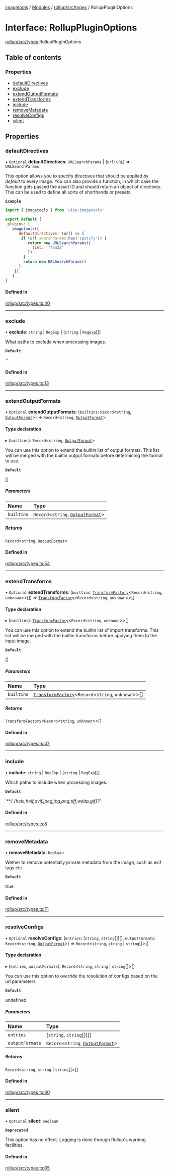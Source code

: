 [imagetools](../README.md) / [Modules](../modules.md) / [rollup/src/types](../modules/rollup_src_types.md) / RollupPluginOptions

# Interface: RollupPluginOptions

[rollup/src/types](../modules/rollup_src_types.md).RollupPluginOptions

## Table of contents

### Properties

- [defaultDirectives](rollup_src_types.RollupPluginOptions.md#defaultdirectives)
- [exclude](rollup_src_types.RollupPluginOptions.md#exclude)
- [extendOutputFormats](rollup_src_types.RollupPluginOptions.md#extendoutputformats)
- [extendTransforms](rollup_src_types.RollupPluginOptions.md#extendtransforms)
- [include](rollup_src_types.RollupPluginOptions.md#include)
- [removeMetadata](rollup_src_types.RollupPluginOptions.md#removemetadata)
- [resolveConfigs](rollup_src_types.RollupPluginOptions.md#resolveconfigs)
- [silent](rollup_src_types.RollupPluginOptions.md#silent)

## Properties

### defaultDirectives

• `Optional` **defaultDirectives**: `URLSearchParams` \| (`url`: `URL`) => `URLSearchParams`

This option allows you to specify directives that should be applied _by default_ to every image.
You can also provide a function, in which case the function gets passed the asset ID and should return an object of directives.
This can be used to define all sorts of shorthands or presets.

**`Example`**

```js
import { imagetools } from 'vite-imagetools'

export default {
 plugins: [
   imagetools({
      defaultDirectives: (url) => {
       if (url.searchParams.has('spotify')) {
          return new URLSearchParams({
            tint: 'ffaa22'
          })
        }
        return new URLSearchParams()
      }
    })
   ]
}
```

#### Defined in

[rollup/src/types.ts:40](https://github.com/JonasKruckenberg/imagetools/blob/6842c73/packages/rollup/src/types.ts#L40)

___

### exclude

• **exclude**: `string` \| `RegExp` \| (`string` \| `RegExp`)[]

What paths to exclude when processing images.

**`Default`**

''

#### Defined in

[rollup/src/types.ts:13](https://github.com/JonasKruckenberg/imagetools/blob/6842c73/packages/rollup/src/types.ts#L13)

___

### extendOutputFormats

• `Optional` **extendOutputFormats**: (`builtins`: `Record`<`string`, [`OutputFormat`](../modules/vite_src.md#outputformat)\>) => `Record`<`string`, [`OutputFormat`](../modules/vite_src.md#outputformat)\>

#### Type declaration

▸ (`builtins`): `Record`<`string`, [`OutputFormat`](../modules/vite_src.md#outputformat)\>

You can use this option to extend the builtin list of output formats.
This list will be merged with the builtin output formats before determining the format to use.

**`Default`**

[]

##### Parameters

| Name | Type |
| :------ | :------ |
| `builtins` | `Record`<`string`, [`OutputFormat`](../modules/vite_src.md#outputformat)\> |

##### Returns

`Record`<`string`, [`OutputFormat`](../modules/vite_src.md#outputformat)\>

#### Defined in

[rollup/src/types.ts:54](https://github.com/JonasKruckenberg/imagetools/blob/6842c73/packages/rollup/src/types.ts#L54)

___

### extendTransforms

• `Optional` **extendTransforms**: (`builtins`: [`TransformFactory`](../modules/vite_src.md#transformfactory)<`Record`<`string`, `unknown`\>\>[]) => [`TransformFactory`](../modules/vite_src.md#transformfactory)<`Record`<`string`, `unknown`\>\>[]

#### Type declaration

▸ (`builtins`): [`TransformFactory`](../modules/vite_src.md#transformfactory)<`Record`<`string`, `unknown`\>\>[]

You can use this option to extend the builtin list of import transforms.
This list will be merged with the builtin transforms before applying them to the input image.

**`Default`**

[]

##### Parameters

| Name | Type |
| :------ | :------ |
| `builtins` | [`TransformFactory`](../modules/vite_src.md#transformfactory)<`Record`<`string`, `unknown`\>\>[] |

##### Returns

[`TransformFactory`](../modules/vite_src.md#transformfactory)<`Record`<`string`, `unknown`\>\>[]

#### Defined in

[rollup/src/types.ts:47](https://github.com/JonasKruckenberg/imagetools/blob/6842c73/packages/rollup/src/types.ts#L47)

___

### include

• **include**: `string` \| `RegExp` \| (`string` \| `RegExp`)[]

Which paths to include when processing images.

**`Default`**

'**/*.{heic,heif,avif,jpeg,jpg,png,tiff,webp,gif}?*'

#### Defined in

[rollup/src/types.ts:8](https://github.com/JonasKruckenberg/imagetools/blob/6842c73/packages/rollup/src/types.ts#L8)

___

### removeMetadata

• **removeMetadata**: `boolean`

Wether to remove potentially private metadata from the image, such as exif tags etc.

**`Default`**

true

#### Defined in

[rollup/src/types.ts:71](https://github.com/JonasKruckenberg/imagetools/blob/6842c73/packages/rollup/src/types.ts#L71)

___

### resolveConfigs

• `Optional` **resolveConfigs**: (`entries`: [`string`, `string`[]][], `outputFormats`: `Record`<`string`, [`OutputFormat`](../modules/vite_src.md#outputformat)\>) => `Record`<`string`, `string` \| `string`[]\>[]

#### Type declaration

▸ (`entries`, `outputFormats`): `Record`<`string`, `string` \| `string`[]\>[]

You can use this option to override the resolution of configs based on the url parameters

**`Default`**

undefined

##### Parameters

| Name | Type |
| :------ | :------ |
| `entries` | [`string`, `string`[]][] |
| `outputFormats` | `Record`<`string`, [`OutputFormat`](../modules/vite_src.md#outputformat)\> |

##### Returns

`Record`<`string`, `string` \| `string`[]\>[]

#### Defined in

[rollup/src/types.ts:60](https://github.com/JonasKruckenberg/imagetools/blob/6842c73/packages/rollup/src/types.ts#L60)

___

### silent

• `Optional` **silent**: `boolean`

**`Deprecated`**

This option has no effect. Logging is done through Rollup's warning facilities.

#### Defined in

[rollup/src/types.ts:65](https://github.com/JonasKruckenberg/imagetools/blob/6842c73/packages/rollup/src/types.ts#L65)
